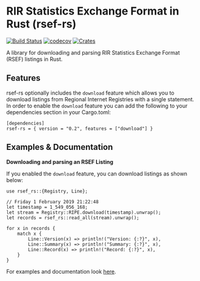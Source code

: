 # RIR Statistics Exchange Format in Rust (rsef-rs)
[![Build Status](https://github.com/DevQps/rsef-rs/workflows/Validation/badge.svg)](https://github.com/DevQps/mrt-rs)
[![codecov](https://codecov.io/gh/DevQps/rsef-rs/branch/master/graph/badge.svg)](https://codecov.io/gh/DevQps/mrt-rs)
[![Crates](https://img.shields.io/crates/v/rsef_rs.svg)](https://crates.io/crates/mrt-rs)

A library for downloading and parsing RIR Statistics Exchange Format (RSEF) listings in Rust.

## Features
rsef-rs optionally includes the `download` feature which allows you to download listings from Regional Internet Registries with a single statement.
In order to enable the `download` feature you can add the following to your dependencies section in your Cargo.toml:

```no_run
[dependencies]
rsef-rs = { version = "0.2", features = ["download"] }
```

## Examples & Documentation

**Downloading and parsing an RSEF Listing**

If you enabled the `download` feature, you can download listings as shown below:

```
use rsef_rs::{Registry, Line};

// Friday 1 February 2019 21:22:48
let timestamp = 1_549_056_168;
let stream = Registry::RIPE.download(timestamp).unwrap();
let records = rsef_rs::read_all(stream).unwrap();

for x in records {
    match x {
        Line::Version(x) => println!("Version: {:?}", x),
        Line::Summary(x) => println!("Summary: {:?}", x),
        Line::Record(x) => println!("Record: {:?}", x),
    }
}
```

For examples and documentation look [here](https://docs.rs/rsef-rs/).